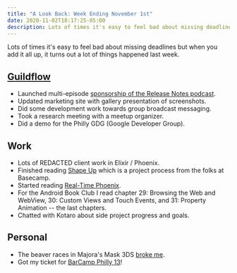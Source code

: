 ```yaml
---
title: "A Look Back: Week Ending November 1st"
date: 2020-11-02T18:17:25-05:00
description: Lots of times it's easy to feel bad about missing deadlines but when you add it all up, it turns out a lot of things happened last week.
---
```


Lots of times it's easy to feel bad about missing deadlines but when you add it all up, it turns out a lot of things happened last week. 

## [Guildflow](https://guildflow.com/) 

* Launched multi-episode [sponsorship of the Release Notes podcast](https://twitter.com/release_notes/status/1323256941070700550).
* Updated marketing site with gallery presentation of screenshots.
* Did some development work towards group broadcast messaging.
* Took a research meeting with a meetup organizer.
* Did a demo for the Philly GDG (Google Developer Group).

## Work

* Lots of REDACTED client work in Elixir / Phoenix.
* Finished reading [Shape Up](https://basecamp.com/shapeup) which is a project process from the folks at Basecamp.
* Started reading [Real-Time Phoenix](https://pragprog.com/titles/sbsockets/real-time-phoenix/).
* For the Android Book Club I read chapter 29: Browsing the Web and WebView, 30: Custom Views and Touch Events, and 31: Property Animation -- the last chapters.
* Chatted with Kotaro about side project progress and goals.

## Personal

* The beaver races in Majora's Mask 3DS [broke me](https://twitter.com/zorn/status/1322742684621168640).
* Got my ticket for [BarCamp Philly 13](https://barcamp-philly.ticketleap.com/barcamp-philly-13/)!
